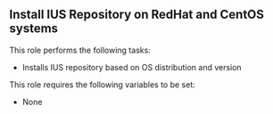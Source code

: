 ## Install IUS Repository on RedHat and CentOS systems

This role performs the following tasks:
  - Installs IUS repository based on OS distribution and version

This role requires the following variables to be set:
  - None

